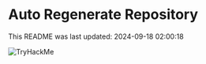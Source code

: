 # Auto Regenerate Repository

This README was last updated: 2024-09-18 02:00:18

 ![TryHackMe](https://tryhackme.com/badge/533634)